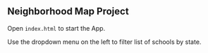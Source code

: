 ## Neighborhood Map Project

Open `index.html` to start the App.

Use the dropdown menu on the left to filter list of schools by state.